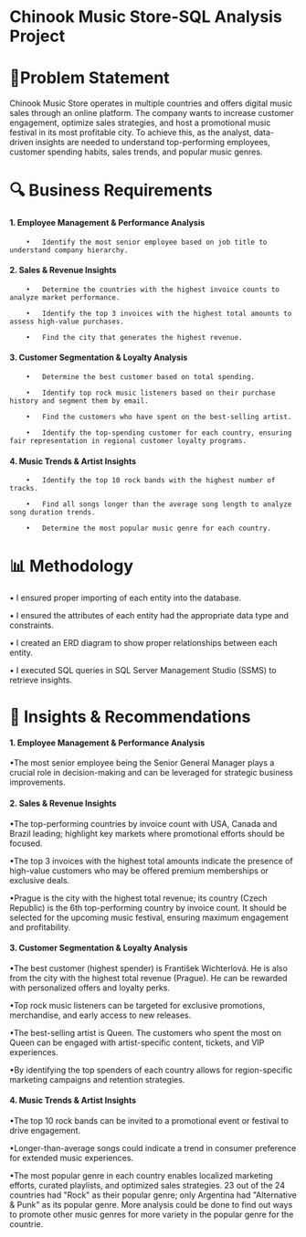 # Chinook Music Store-SQL Analysis Project

# 📌Problem Statement
Chinook Music Store operates in multiple countries and offers digital music sales through an online platform. The company wants to increase customer engagement, optimize sales strategies, and host a promotional music festival in its most profitable city. To achieve this, as the analyst, data-driven insights are needed to understand top-performing employees, customer spending habits, sales trends, and popular music genres. 

# 🔍 Business Requirements
#### 1. Employee Management & Performance Analysis
   
        •	Identify the most senior employee based on job title to understand company hierarchy.
  
#### 2. Sales & Revenue Insights
   
        •	Determine the countries with the highest invoice counts to analyze market performance.
  
        •	Identify the top 3 invoices with the highest total amounts to assess high-value purchases.
  
        •	Find the city that generates the highest revenue.
  
#### 3. Customer Segmentation & Loyalty Analysis
   
        •	Determine the best customer based on total spending.
        
        •	Identify top rock music listeners based on their purchase history and segment them by email.
        
        •	Find the customers who have spent on the best-selling artist.
        
        •	Identify the top-spending customer for each country, ensuring fair representation in regional customer loyalty programs.
  
#### 4. Music Trends & Artist Insights
   
        •	Identify the top 10 rock bands with the highest number of tracks.
        
        •	Find all songs longer than the average song length to analyze song duration trends.
        
        •	Determine the most popular music genre for each country.

# 📊 Methodology

• I ensured proper importing of each entity into the database.

• I ensured the attributes of each entity had the appropriate data type and constraints.

• I created an ERD diagram to show proper relationships between each entity.

• I executed SQL queries in SQL Server Management Studio (SSMS) to retrieve insights.

# 📝 Insights & Recommendations
#### 1. Employee Management & Performance Analysis

•The most senior employee being the Senior General Manager plays a crucial role in decision-making and can be leveraged for strategic business improvements.

#### 2. Sales & Revenue Insights

•The top-performing countries by invoice count with USA, Canada and Brazil leading; highlight key markets where promotional efforts should be focused.

•The top 3 invoices with the highest total amounts indicate the presence of high-value customers who may be offered premium memberships or exclusive deals.

•Prague is the city with the highest total revenue; its country (Czech Republic) is the 6th top-performing country by invoice count. It should be selected for the upcoming music festival, ensuring maximum engagement and profitability.

#### 3. Customer Segmentation & Loyalty Analysis

•The best customer (highest spender) is František	Wichterlová. He is also from the city with the highest total revenue (Prague). He can be rewarded with personalized offers and loyalty perks.

•Top rock music listeners can be targeted for exclusive promotions, merchandise, and early access to new releases.

•The best-selling artist is Queen. The customers who spent the most on Queen can be engaged with artist-specific content, tickets, and VIP experiences.

•By identifying the top spenders of each country allows for region-specific marketing campaigns and retention strategies.

#### 4. Music Trends & Artist Insights

•The top 10 rock bands can be invited to a promotional event or festival to drive engagement.

•Longer-than-average songs could indicate a trend in consumer preference for extended music experiences.

•The most popular genre in each country enables localized marketing efforts, curated playlists, and optimized sales strategies. 23 out of the 24 countries had "Rock" as their popular genre; only Argentina had "Alternative & Punk" as its popular genre. More analysis could be done to find out ways to promote other music genres for more variety in the popular genre for the countrie.

